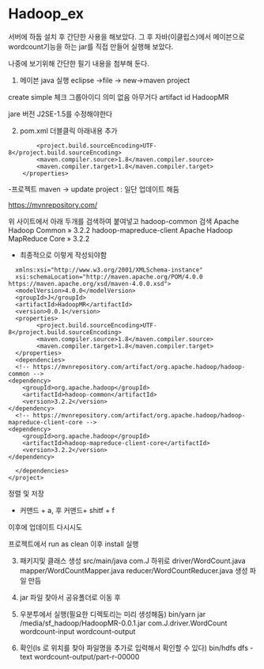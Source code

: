 # Hadoop_ex

서버에 하둡 설치 후 간단한 사용을 해보았다.
그 후 자바(이클립스)에서 메이븐으로 wordcount기능을 하는 jar를 직접 만들어 실행해 보았다.

나중에 보기위해 간단한 필기 내용을 첨부해 둔다.
1. 메이븐 
java 실행
eclipse ->file -> new->maven project

create simple 체크
그룹아이디 의미 없음 아무거다
artifact id HadoopMR

jare 버전 J2SE-1.5를 수정해야한다

2. pom.xml 더블클릭
아래내용 추가

```<properties>
		<project.build.sourceEncoding>UTF-8</project.build.sourceEncoding>
		<maven.compiler.source>1.8</maven.compiler.source>
		<maven.compiler.target>1.8</maven.compiler.target>
	</properties>
```
-프로젝트 maven -> update project : 일단 업데이트 해둠

https://mvnrepository.com/

위 사이트에서 아래 두개를 검색하여 붙여넣고 
hadoop-common 검색
Apache Hadoop Common » 3.2.2
hadoop-mapreduce-client
Apache Hadoop MapReduce Core » 3.2.2

- 최종적으로 이렇게 작성되야함

```<project xmlns="http://maven.apache.org/POM/4.0.0"
  xmlns:xsi="http://www.w3.org/2001/XMLSchema-instance" 
  xsi:schemaLocation="http://maven.apache.org/POM/4.0.0 https://maven.apache.org/xsd/maven-4.0.0.xsd">
  <modelVersion>4.0.0</modelVersion>
  <groupId>J</groupId>
  <artifactId>HadoopMR</artifactId>
  <version>0.0.1</version>
  <properties>
	  	<project.build.sourceEncoding>UTF-8</project.build.sourceEncoding>
		<maven.compiler.source>1.8</maven.compiler.source>
		<maven.compiler.target>1.8</maven.compiler.target>
  </properties>
  <dependencies>
  <!-- https://mvnrepository.com/artifact/org.apache.hadoop/hadoop-common -->
<dependency>
    <groupId>org.apache.hadoop</groupId>
    <artifactId>hadoop-common</artifactId>
    <version>3.2.2</version>
</dependency>
  <!-- https://mvnrepository.com/artifact/org.apache.hadoop/hadoop-mapreduce-client-core -->
<dependency>
    <groupId>org.apache.hadoop</groupId>
    <artifactId>hadoop-mapreduce-client-core</artifactId>
    <version>3.2.2</version>
</dependency>
  
  </dependencies>
</project>
```
정렬 및 저장
- 커맨드 + a, 후 커맨드+ shitf + f

이후에 업데이트 다시시도

프로젝트에서 run as
clean 이후 install 실행



3. 패키지및 클래스 생성
src/main/java
com.J 하위로
driver/WordCount.java
mapper/WordCountMapper.java
reducer/WordCountReducer.java
생성 파일 만듬


4. jar 파일 찾아서 공유폴더로 이동 후 

5. 우분투에서 실행(필요한 디렉토리는 미리 생성해둠)
bin/yarn jar /media/sf_hadoop/HadoopMR-0.0.1.jar com.J.driver.WordCount wordcount-input wordcount-output

6. 확인(ls 로 위치를 찾아 파일명을 추가로 입력해서 확인할 수 있다)
bin/hdfs dfs -text wordcount-output/part-r-00000
